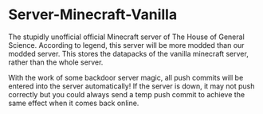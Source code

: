 # Server-Minecraft-Vanilla
The stupidly unofficial official Minecraft server of The House of General Science. 
According to legend, this server will be more modded than our modded server.
This stores the datapacks of the vanilla minecraft server, rather than the whole server.

With the work of some backdoor server magic, all push commits will be entered into the server automatically! If the server is down, it may not push correctly but you could always send a temp push commit to achieve the same effect when it comes back online.
